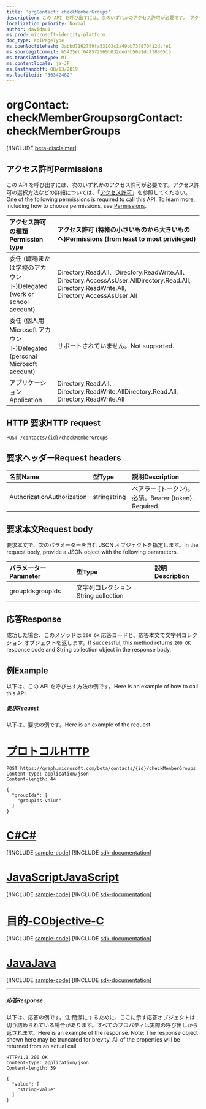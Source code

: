 ```yaml
---
title: 'orgContact: checkMemberGroups'
description: この API を呼び出すには、次のいずれかのアクセス許可が必要です。 アクセス許可の選択方法などの詳細については、「アクセス許可」を参照してください。
localization_priority: Normal
author: davidmu1
ms.prod: microsoft-identity-platform
doc_type: apiPageType
ms.openlocfilehash: 3abbd7162759fa53103c1a49bb737870412dcfe1
ms.sourcegitcommit: b5425ebf648572569b032ded5b56e1dcf3830515
ms.translationtype: MT
ms.contentlocale: ja-JP
ms.lasthandoff: 08/13/2019
ms.locfileid: "36342482"
---
```

# <a name="orgcontact-checkmembergroups"></a><span data-ttu-id="7987e-104">orgContact: checkMemberGroups</span><span class="sxs-lookup"><span data-stu-id="7987e-104">orgContact: checkMemberGroups</span></span>

[!INCLUDE [beta-disclaimer](../../includes/beta-disclaimer.md)]

## <a name="permissions"></a><span data-ttu-id="7987e-105">アクセス許可</span><span class="sxs-lookup"><span data-stu-id="7987e-105">Permissions</span></span>
<span data-ttu-id="7987e-p102">この API を呼び出すには、次のいずれかのアクセス許可が必要です。アクセス許可の選択方法などの詳細については、「[アクセス許可](/graph/permissions-reference)」を参照してください。</span><span class="sxs-lookup"><span data-stu-id="7987e-p102">One of the following permissions is required to call this API. To learn more, including how to choose permissions, see [Permissions](/graph/permissions-reference).</span></span>

|<span data-ttu-id="7987e-108">アクセス許可の種類</span><span class="sxs-lookup"><span data-stu-id="7987e-108">Permission type</span></span>      | <span data-ttu-id="7987e-109">アクセス許可 (特権の小さいものから大きいものへ)</span><span class="sxs-lookup"><span data-stu-id="7987e-109">Permissions (from least to most privileged)</span></span>              |
|:--------------------|:---------------------------------------------------------|
|<span data-ttu-id="7987e-110">委任 (職場または学校のアカウント)</span><span class="sxs-lookup"><span data-stu-id="7987e-110">Delegated (work or school account)</span></span> | <span data-ttu-id="7987e-111">Directory.Read.All、Directory.ReadWrite.All、Directory.AccessAsUser.All</span><span class="sxs-lookup"><span data-stu-id="7987e-111">Directory.Read.All, Directory.ReadWrite.All, Directory.AccessAsUser.All</span></span>    |
|<span data-ttu-id="7987e-112">委任 (個人用 Microsoft アカウント)</span><span class="sxs-lookup"><span data-stu-id="7987e-112">Delegated (personal Microsoft account)</span></span> | <span data-ttu-id="7987e-113">サポートされていません。</span><span class="sxs-lookup"><span data-stu-id="7987e-113">Not supported.</span></span>    |
|<span data-ttu-id="7987e-114">アプリケーション</span><span class="sxs-lookup"><span data-stu-id="7987e-114">Application</span></span> | <span data-ttu-id="7987e-115">Directory.Read.All、Directory.ReadWrite.All</span><span class="sxs-lookup"><span data-stu-id="7987e-115">Directory.Read.All, Directory.ReadWrite.All</span></span> |

## <a name="http-request"></a><span data-ttu-id="7987e-116">HTTP 要求</span><span class="sxs-lookup"><span data-stu-id="7987e-116">HTTP request</span></span>
<!-- { "blockType": "ignored" } -->
```http
POST /contacts/{id}/checkMemberGroups

```
## <a name="request-headers"></a><span data-ttu-id="7987e-117">要求ヘッダー</span><span class="sxs-lookup"><span data-stu-id="7987e-117">Request headers</span></span>
| <span data-ttu-id="7987e-118">名前</span><span class="sxs-lookup"><span data-stu-id="7987e-118">Name</span></span>       | <span data-ttu-id="7987e-119">型</span><span class="sxs-lookup"><span data-stu-id="7987e-119">Type</span></span> | <span data-ttu-id="7987e-120">説明</span><span class="sxs-lookup"><span data-stu-id="7987e-120">Description</span></span>|
|:---------------|:--------|:----------|
| <span data-ttu-id="7987e-121">Authorization</span><span class="sxs-lookup"><span data-stu-id="7987e-121">Authorization</span></span>  | <span data-ttu-id="7987e-122">string</span><span class="sxs-lookup"><span data-stu-id="7987e-122">string</span></span>  | <span data-ttu-id="7987e-p103">ベアラー {トークン}。必須。</span><span class="sxs-lookup"><span data-stu-id="7987e-p103">Bearer {token}. Required.</span></span> |

## <a name="request-body"></a><span data-ttu-id="7987e-125">要求本文</span><span class="sxs-lookup"><span data-stu-id="7987e-125">Request body</span></span>
<span data-ttu-id="7987e-126">要求本文で、次のパラメーターを含む JSON オブジェクトを指定します。</span><span class="sxs-lookup"><span data-stu-id="7987e-126">In the request body, provide a JSON object with the following parameters.</span></span>

| <span data-ttu-id="7987e-127">パラメーター</span><span class="sxs-lookup"><span data-stu-id="7987e-127">Parameter</span></span>    | <span data-ttu-id="7987e-128">型</span><span class="sxs-lookup"><span data-stu-id="7987e-128">Type</span></span>   |<span data-ttu-id="7987e-129">説明</span><span class="sxs-lookup"><span data-stu-id="7987e-129">Description</span></span>|
|:---------------|:--------|:----------|
|<span data-ttu-id="7987e-130">groupIds</span><span class="sxs-lookup"><span data-stu-id="7987e-130">groupIds</span></span>|<span data-ttu-id="7987e-131">文字列コレクション</span><span class="sxs-lookup"><span data-stu-id="7987e-131">String collection</span></span> ||

## <a name="response"></a><span data-ttu-id="7987e-132">応答</span><span class="sxs-lookup"><span data-stu-id="7987e-132">Response</span></span>

<span data-ttu-id="7987e-133">成功した場合、このメソッドは `200 OK` 応答コードと、応答本文で文字列コレクション オブジェクトを返します。</span><span class="sxs-lookup"><span data-stu-id="7987e-133">If successful, this method returns `200 OK` response code and String collection object in the response body.</span></span>

## <a name="example"></a><span data-ttu-id="7987e-134">例</span><span class="sxs-lookup"><span data-stu-id="7987e-134">Example</span></span>
<span data-ttu-id="7987e-135">以下は、この API を呼び出す方法の例です。</span><span class="sxs-lookup"><span data-stu-id="7987e-135">Here is an example of how to call this API.</span></span>
##### <a name="request"></a><span data-ttu-id="7987e-136">要求</span><span class="sxs-lookup"><span data-stu-id="7987e-136">Request</span></span>
<span data-ttu-id="7987e-137">以下は、要求の例です。</span><span class="sxs-lookup"><span data-stu-id="7987e-137">Here is an example of the request.</span></span>

# <a name="httptabhttp"></a>[<span data-ttu-id="7987e-138">プロトコル</span><span class="sxs-lookup"><span data-stu-id="7987e-138">HTTP</span></span>](#tab/http)
<!-- {
  "blockType": "request",
  "name": "orgcontact_checkmembergroups"
}-->
```http
POST https://graph.microsoft.com/beta/contacts/{id}/checkMemberGroups
Content-type: application/json
Content-length: 44

{
  "groupIds": [
    "groupIds-value"
  ]
}
```
# <a name="ctabcsharp"></a>[<span data-ttu-id="7987e-139">C#</span><span class="sxs-lookup"><span data-stu-id="7987e-139">C#</span></span>](#tab/csharp)
[!INCLUDE [sample-code](../includes/snippets/csharp/orgcontact-checkmembergroups-csharp-snippets.md)]
[!INCLUDE [sdk-documentation](../includes/snippets/snippets-sdk-documentation-link.md)]

# <a name="javascripttabjavascript"></a>[<span data-ttu-id="7987e-140">JavaScript</span><span class="sxs-lookup"><span data-stu-id="7987e-140">JavaScript</span></span>](#tab/javascript)
[!INCLUDE [sample-code](../includes/snippets/javascript/orgcontact-checkmembergroups-javascript-snippets.md)]
[!INCLUDE [sdk-documentation](../includes/snippets/snippets-sdk-documentation-link.md)]

# <a name="objective-ctabobjc"></a>[<span data-ttu-id="7987e-141">目的-C</span><span class="sxs-lookup"><span data-stu-id="7987e-141">Objective-C</span></span>](#tab/objc)
[!INCLUDE [sample-code](../includes/snippets/objc/orgcontact-checkmembergroups-objc-snippets.md)]
[!INCLUDE [sdk-documentation](../includes/snippets/snippets-sdk-documentation-link.md)]

# <a name="javatabjava"></a>[<span data-ttu-id="7987e-142">Java</span><span class="sxs-lookup"><span data-stu-id="7987e-142">Java</span></span>](#tab/java)
[!INCLUDE [sample-code](../includes/snippets/java/orgcontact-checkmembergroups-java-snippets.md)]
[!INCLUDE [sdk-documentation](../includes/snippets/snippets-sdk-documentation-link.md)]

---


##### <a name="response"></a><span data-ttu-id="7987e-143">応答</span><span class="sxs-lookup"><span data-stu-id="7987e-143">Response</span></span>
<span data-ttu-id="7987e-p104">以下は、応答の例です。注:簡潔にするために、ここに示す応答オブジェクトは切り詰められている場合があります。すべてのプロパティは実際の呼び出しから返されます。</span><span class="sxs-lookup"><span data-stu-id="7987e-p104">Here is an example of the response. Note: The response object shown here may be truncated for brevity. All of the properties will be returned from an actual call.</span></span>
<!-- {
  "blockType": "response",
  "truncated": true,
  "@odata.type": "string",
  "isCollection": true
} -->
```http
HTTP/1.1 200 OK
Content-type: application/json
Content-length: 39

{
  "value": [
    "string-value"
  ]
}
```

<!-- uuid: 8fcb5dbc-d5aa-4681-8e31-b001d5168d79
2015-10-25 14:57:30 UTC -->
<!--
{
  "type": "#page.annotation",
  "description": "orgContact: checkMemberGroups",
  "keywords": "",
  "section": "documentation",
  "tocPath": "",
  "suppressions": [
  ]
}
-->
